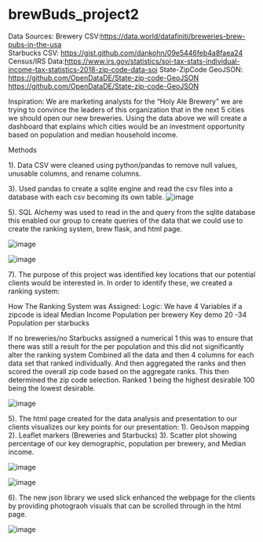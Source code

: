 # brewBuds_project2
 
Data Sources:
Brewery CSV:https://data.world/datafiniti/breweries-brew-pubs-in-the-usa <br>
Starbucks CSV: https://gist.github.com/dankohn/09e5446feb4a8faea24
Census/IRS Data:https://www.irs.gov/statistics/soi-tax-stats-individual-income-tax-statistics-2018-zip-code-data-soi
State-ZipCode GeoJSON: 
https://github.com/OpenDataDE/State-zip-code-GeoJSON
https://github.com/OpenDataDE/State-zip-code-GeoJSON

Inspiration:
We are marketing analysts for the “Holy Ale Brewery” we are trying to convince the leaders of this organization that in the next 5 cities we should open our new breweries. Using the data above we will create a dashboard that explains which cities would be an investment opportunity based on population and median household income.


Methods 

1). Data CSV were cleaned using python/pandas to remove null values, unusable columns, and rename columns. 

3). Used pandas to create a sqlite engine and read the csv files into a database with each csv becoming its own table. 
![image](https://user-images.githubusercontent.com/73393825/111224040-50bb6d00-85b4-11eb-8302-82ecec1f9b05.png)

5). SQL Alchemy was used to read in the and query from the sqlite database this enabled our group to create queries of the data that we could use to create the ranking system, brew flask, and html page. 

![image](https://user-images.githubusercontent.com/73393825/111224498-ebb44700-85b4-11eb-8841-f534b1161afc.png)


![image](https://user-images.githubusercontent.com/73393825/111224388-c6bfd400-85b4-11eb-82ec-2baf791d3ad9.png)


7). The purpose of this project was identified key locations that our potential clients would be interested in. In order to identify these, we created a ranking system:

How The Ranking System was Assigned: 
Logic: We have 4 Variables if a zipcode is ideal 
	Median Income
	Population per brewery
	Key demo 20 -34 
	Population per starbucks 

If no breweries/no Starbucks assigned a numerical 1 this was to ensure that there was still a result for the per population and this did not significantly alter the ranking system 
Combined all the data and then 4 columns for each data set that ranked individually. And then aggregated the ranks and then scored the overall zip code based on the aggregate ranks. This then determined the zip code selection. Ranked 1 being the highest desirable 100 being the lowest desirable.

![image](https://user-images.githubusercontent.com/73393825/111224733-3cc43b00-85b5-11eb-9a88-774c0ff094b2.png)


5). The html page created for the data analysis and presentation to our clients visualizes our key points for our presentation:
	1). GeoJson mapping
	2). Leaflet markers (Breweries and Starbucks)
	3). Scatter plot showing percentage of our key demographic, population per brewery, and Median income.

![image](https://user-images.githubusercontent.com/73393825/111224574-05ee2500-85b5-11eb-847a-f7566e4b1b12.png)

![image](https://user-images.githubusercontent.com/73393825/111224618-156d6e00-85b5-11eb-8b4d-6fd7f45e2d35.png)



6). The new json library we used slick enhanced the webpage for the clients by providing photograoh visuals that can be scrolled through in the html page.

![image](https://user-images.githubusercontent.com/73393825/111223081-0eddf700-85b3-11eb-8564-c1149d97c3f5.png)



